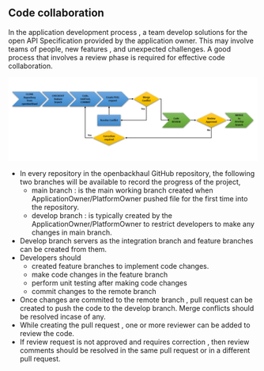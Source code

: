 ## Code collaboration

In the application development process , a team develop solutions for the open API Specification provided by the application owner. This may involve teams of people, new features , and unexpected challenges. A good process that involves a review phase is required for effective code collaboration.

  ![CodeCollaborationFlow](./Images/CodeCollaborationFlow.png) 

* In every repository in the openbackhaul GitHub repository, the following two branches will be available to record the progress of the project, 
  *  main branch : is the main working branch created when ApplicationOwner/PlatformOwner pushed file for the first time into the repository.
  *  develop branch : is typically created by the ApplicationOwner/PlatformOwner to restrict developers to make any changes in main branch. 
* Develop branch servers as the integration branch and feature branches can be created from them.
* Developers should 
  * created feature branches to implement code changes.
  * make code changes in the feature branch
  * perform unit testing after making code changes
  * commit changes to the remote branch
* Once changes are commited to the remote branch , pull request can be created to push the code to the develop branch. Merge conflicts should be resolved incase of any.
* While creating the pull request , one or more reviewer can be added to review the code.
* If review request is not approved and requires correction , then review comments should be resolved in the same pull request or in a different pull request.



